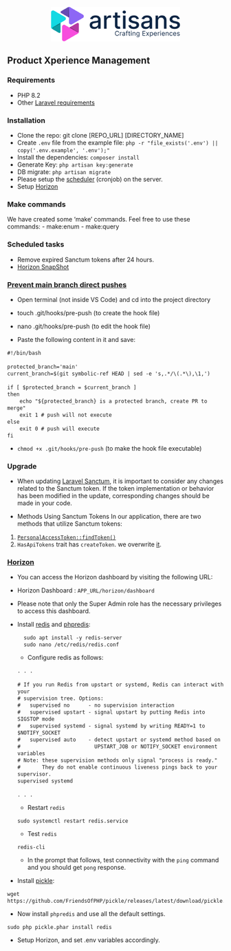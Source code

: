 <p align="center">
    <a
        href="https://artisanssoultions.com"
        target="_blank"
    >
        <picture>
            <source
                width="300"
                media="(prefers-color-scheme: dark)"
                srcset="./public/images/logo/dark-mode-300.png"
            >
            <img
                alt="Artisans logo"
                src="./public/images/logo/light-mode-300.png"
            >
        </picture>
    </a>
</p>

## Product Xperience Management

### Requirements
- PHP 8.2
- Other [Laravel requirements](https://laravel.com/docs/10.x/deployment#server-requirements)

### Installation
- Clone the repo: git clone [REPO_URL] [DIRECTORY_NAME]
- Create `.env` file from the example file: `php -r "file_exists('.env') || copy('.env.example', '.env');"`
- Install the dependencies: `composer install`
- Generate Key: `php artisan key:generate`
- DB migrate: `php artisan migrate`
- Please setup the [scheduler](#scheduled-tasks) (cronjob) on the server.
- Setup [Horizon](#horizon)


### Make commands
We have created some ‘make’ commands. Feel free to use these commands:
    - make:enum
    - make:query

### Scheduled tasks
- Remove expired Sanctum tokens after 24 hours.
- [Horizon SnapShot](https://laravel.com/docs/10.x/horizon#metrics)


### [Prevent main branch direct pushes](https://hiltonmeyer.com/articles/protect-git-branch-and-prevent-master-push.html)
- Open terminal (not inside VS Code) and cd into the project directory

- touch .git/hooks/pre-push (to create the hook file)

- nano .git/hooks/pre-push (to edit the hook file)

- Paste the following content in it and save:

```shell
#!/bin/bash

protected_branch='main'
current_branch=$(git symbolic-ref HEAD | sed -e 's,.*/\(.*\),\1,')

if [ $protected_branch = $current_branch ]
then
    echo "${protected_branch} is a protected branch, create PR to merge"
    exit 1 # push will not execute
else
    exit 0 # push will execute
fi
```
- `chmod +x .git/hooks/pre-push` (to make the hook file executable)

### Upgrade
- When updating [Laravel Sanctum](https://laravel.com/docs/10.x/sanctum), it is important to consider any changes related to the Sanctum token. If the token implementation or behavior has been modified in the update, corresponding changes should be made in your code.

- Methods Using Sanctum Tokens In our application, there are two methods that utilize Sanctum tokens:
1. [`PersonalAccessToken::findToken()`](./app/Http/Middleware/AddCompanyIdInServiceContainer.php#L24C53-L24C62)
2. `HasApiTokens` trait has `createToken`. we overwrite [it](./app/Models/User.php#L70-L87).

### [Horizon](https://laravel.com/docs/10.x/horizon)
- You can access the Horizon dashboard by visiting the following URL:
- Horizon Dashboard : `APP_URL/horizon/dashboard`
- Please note that only the Super Admin role has the necessary privileges to access this dashboard.

- Install [redis](https://www.digitalocean.com/community/tutorials/how-to-install-and-secure-redis-on-ubuntu-22-04) and [phpredis](https://github.com/phpredis/phpredis):
    ```shell
      sudo apt install -y redis-server
      sudo nano /etc/redis/redis.conf
   ```
    - Configure redis as follows:

    ```editorconfig
    . . .

    # If you run Redis from upstart or systemd, Redis can interact with your
    # supervision tree. Options:
    #   supervised no      - no supervision interaction
    #   supervised upstart - signal upstart by putting Redis into SIGSTOP mode
    #   supervised systemd - signal systemd by writing READY=1 to $NOTIFY_SOCKET
    #   supervised auto    - detect upstart or systemd method based on
    #                        UPSTART_JOB or NOTIFY_SOCKET environment variables
    # Note: these supervision methods only signal "process is ready."
    #       They do not enable continuous liveness pings back to your supervisor.
    supervised systemd

    . . .
    ```
    - Restart `redis`
    ```shell
    sudo systemctl restart redis.service
    ```

    - Test `redis`
    ```shell
    redis-cli
    ```
    - In the prompt that follows, test connectivity with the `ping` command and you should get `pong` response.

- Install [pickle](https://github.com/FriendsOfPHP/pickle):
```shell
wget https://github.com/FriendsOfPHP/pickle/releases/latest/download/pickle.phar
```
- Now install `phpredis` and use all the default settings.
```shell
sudo php pickle.phar install redis
```
- Setup Horizon, and set .env variables accordingly.
